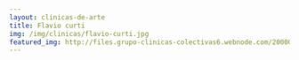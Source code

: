 ```yaml
---
layout: clinicas-de-arte
title: Flavio curti
img: /img/clinicas/flavio-curti.jpg
featured_img: http://files.grupo-clinicas-colectivas6.webnode.com/200000004-765de7852a/afiche%20flavio.jpg
---
```


